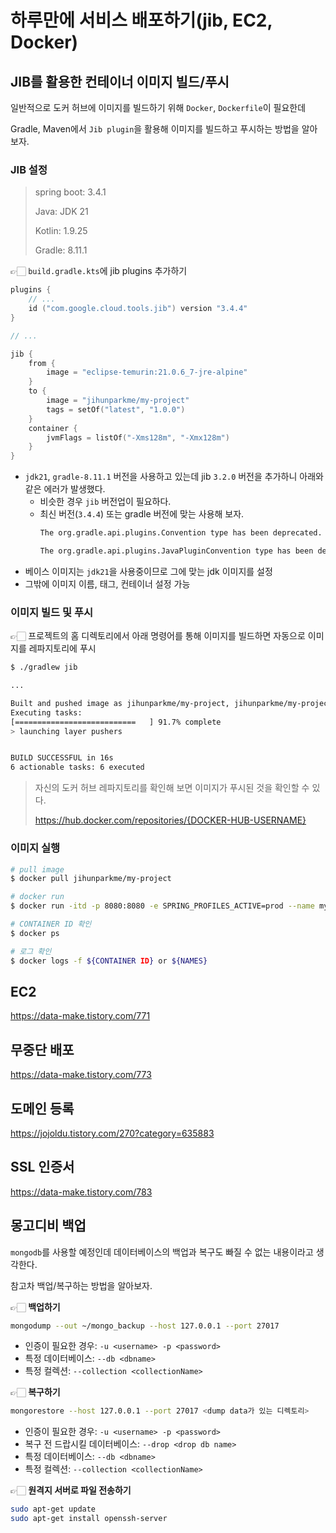 # 하루만에 서비스 배포하기(jib, EC2, Docker)

## JIB를 활용한 컨테이너 이미지 빌드/푸시

일반적으로 도커 허브에 이미지를 빌드하기 위해 `Docker`, `Dockerfile`이 필요한데

Gradle, Maven에서 `Jib plugin`을 활용해 이미지를 빌드하고 푸시하는 방법을 알아보자.

### JIB 설정

> spring boot: 3.4.1
>
> Java: JDK 21
>
> Kotlin: 1.9.25
>
> Gradle: 8.11.1

👉🏻 `build.gradle.kts`에 jib plugins 추가하기

```kts
plugins {
    // ...
	id ("com.google.cloud.tools.jib") version "3.4.4"
}

// ...

jib {
	from {
		image = "eclipse-temurin:21.0.6_7-jre-alpine"
	}
	to {
		image = "jihunparkme/my-project"
		tags = setOf("latest", "1.0.0")
	}
	container {
		jvmFlags = listOf("-Xms128m", "-Xmx128m")
	}
}
```
- `jdk21`, `gradle-8.11.1` 버전을 사용하고 있는데 jib `3.2.0` 버전을 추가하니 아래와 같은 에러가 발생했다.
  - 비슷한 경우 `jib` 버전업이 필요하다. 
  - 최신 버전(`3.4.4`) 또는 gradle 버전에 맞는 사용해 보자.
    ```bash
    The org.gradle.api.plugins.Convention type has been deprecated. This is scheduled to be removed in Gradle 9.0.

    The org.gradle.api.plugins.JavaPluginConvention type has been deprecated. This is scheduled to be removed in Gradle 9.0.
    ```
- 베이스 이미지는 `jdk21`을 사용중이므로 그에 맞는 jdk 이미지를 설정
- 그밖에 이미지 이름, 태그, 컨테이너 설정 가능

### 이미지 빌드 및 푸시

👉🏻 프로젝트의 홈 디렉토리에서 아래 명령어를 통해 이미지를 빌드하면 자동으로 이미지를 레파지토리에 푸시

```bash
$ ./gradlew jib

...

Built and pushed image as jihunparkme/my-project, jihunparkme/my-project, jihunparkme/my-project:1.0.0
Executing tasks:
[===========================   ] 91.7% complete
> launching layer pushers


BUILD SUCCESSFUL in 16s
6 actionable tasks: 6 executed
```

> 자신의 도커 허브 레파지토리를 확인해 보면 이미지가 푸시된 것을 확인할 수 있다.
> 
> https://hub.docker.com/repositories/{DOCKER-HUB-USERNAME}

### 이미지 실행

```bash
# pull image
$ docker pull jihunparkme/my-project

# docker run
$ docker run -itd -p 8080:8080 -e SPRING_PROFILES_ACTIVE=prod --name my-project jihunparkme/my-project

# CONTAINER ID 확인
$ docker ps 

# 로그 확인
$ docker logs -f ${CONTAINER ID} or ${NAMES}
```

## EC2

https://data-make.tistory.com/771


















## 무중단 배포

https://data-make.tistory.com/773

## 도메인 등록

https://jojoldu.tistory.com/270?category=635883

## SSL 인증서

https://data-make.tistory.com/783


## 몽고디비 백업

`mongodb`를 사용할 예정인데 데이터베이스의 백업과 복구도 빠질 수 없는 내용이라고 생각한다.

참고차 백업/복구하는 방법을 알아보자.

👉🏻 **백업하기**

```bash
mongodump --out ~/mongo_backup --host 127.0.0.1 --port 27017
```
- 인증이 필요한 경우: `-u <username> -p <password>`
- 특정 데이터베이스: `--db <dbname>`
- 특정 컬렉션: `--collection <collectionName>`

👉🏻 **복구하기**

```bash
mongorestore --host 127.0.0.1 --port 27017 <dump data가 있는 디렉토리>
```
- 인증이 필요한 경우: `-u <username> -p <password>`
- 복구 전 드랍시킬 데이터베이스: `--drop <drop db name>`
- 특정 데이터베이스: `--db <dbname>`
- 특정 컬렉션: `--collection <collectionName>`

👉🏻 **원격지 서버로 파일 전송하기**

```bash
sudo apt-get update
sudo apt-get install openssh-server
```